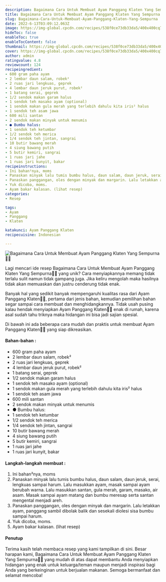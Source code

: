 ```yaml
---
description: Bagaimana Cara Untuk Membuat Ayam Panggang Klaten Yang Sempurna"
title: Bagaimana Cara Untuk Membuat Ayam Panggang Klaten Yang Sempurna
slug: Bagaimana-Cara-Untuk-Membuat-Ayam-Panggang-Klaten-Yang-Sempurna
date: 2022-6-13T03:09:12.063Z
image: https://img-global.cpcdn.com/recipes/538f0ce73db33da5/400x400cq70/photo.jpg
hideToc: false
enableToc: true
enableTocContent: false
thumbnail: https://img-global.cpcdn.com/recipes/538f0ce73db33da5/400x400cq70/photo.jpg
cover: https://img-global.cpcdn.com/recipes/538f0ce73db33da5/400x400cq70/photo.jpg
author: admin
ratingvalue: 4.8
reviewcount: 124
recipeingredient:
- 600 gram paha ayam
- 2 lembar daun salam, robek²
- 2 ruas jari lengkuas, geprek
- 4 lembar daun jeruk purut, robek²
- 1 batang serai, geprek
- 1/2 sendok makan garam halus
- 1 sendok teh masako ayam (optional)
- 1 sendok makan gula merah yang terlebih dahulu kita iris² halus
- 1 sendok teh asam jawa
- 600 mili santan
- 2 sendok makan minyak untuk menumis
- ● Bumbu halus:
- 1 sendok teh ketumbar
- 1/2 sendok teh merica
- 1/4 sendok teh jintan, sangrai
- 10 butir bawang merah
- 4 siung bawang putih
- 5 butir kemiri, sangrai
- 1 ruas jari jahe
- 1 ruas jari kunyit, bakar
recipeinstructions:
- Ini bahan²nya, moms
- Panaskan minyak lalu tumis bumbu halus, daun salam, daun jeruk, serai, lengkuas sampai harum. Lalu masukkan ayam, masak sampai ayam berubah warna. Lalu masukkan santan, gula merah, garam, masako, air asam. Masak sampai ayam matang dan bumbu meresap serta santan mengental menjadi areh.
- Panaskan panggangan, oles dengan minyak dan margarin. Lalu letakkan ayam, panggang sambil dibolak balik dan sesekali diolesi sisa bumbu sampai harum.
- Yuk dicoba, moms.
- Ayam bakar kalasan. (lihat resep)
categories:
- Resep

tags:
- Ayam
- Panggang
- Klaten

katakunci: Ayam Panggang Klaten
recipecuisine: Indonesian

---
```


![Bagaimana Cara Untuk Membuat Ayam Panggang Klaten Yang Sempurna👩‍🍳](https://img-global.cpcdn.com/recipes/538f0ce73db33da5/400x400cq70/photo.jpg)

Lagi mencari ide resep Bagaimana Cara Untuk Membuat Ayam Panggang Klaten Yang Sempurna👩‍🍳 yang unik? Cara menyiapkannya memang tidak terlalu sulit namun tidak gampang juga. Jika keliru mengolah maka hasilnya tidak akan memuaskan dan justru cenderung tidak enak.

Banyak hal yang sedikit banyak mempengaruhi kualitas rasa dari Ayam Panggang Klaten👩‍🍳, pertama dari jenis bahan, kemudian pemilihan bahan segar sampai cara membuat dan menghidangkannya. Tidak usah pusing kalau hendak menyiapkan Ayam Panggang Klaten👩‍🍳 enak di rumah, karena asal sudah tahu triknya maka hidangan ini bisa jadi sajian spesial.

Di bawah ini ada beberapa cara mudah dan praktis untuk membuat Ayam Panggang Klaten👩‍🍳 yang siap dikreasikan.

<!--inarticleads1-->

#### Bahan-bahan :

- 600 gram paha ayam
- 2 lembar daun salam, robek²
- 2 ruas jari lengkuas, geprek
- 4 lembar daun jeruk purut, robek²
- 1 batang serai, geprek
- 1/2 sendok makan garam halus
- 1 sendok teh masako ayam (optional)
- 1 sendok makan gula merah yang terlebih dahulu kita iris² halus
- 1 sendok teh asam jawa
- 600 mili santan
- 2 sendok makan minyak untuk menumis
- ● Bumbu halus:
- 1 sendok teh ketumbar
- 1/2 sendok teh merica
- 1/4 sendok teh jintan, sangrai
- 10 butir bawang merah
- 4 siung bawang putih
- 5 butir kemiri, sangrai
- 1 ruas jari jahe
- 1 ruas jari kunyit, bakar

<!--inarticleads2-->

#### Langkah-langkah membuat :

1. Ini bahan²nya, moms
1. Panaskan minyak lalu tumis bumbu halus, daun salam, daun jeruk, serai, lengkuas sampai harum. Lalu masukkan ayam, masak sampai ayam berubah warna. Lalu masukkan santan, gula merah, garam, masako, air asam. Masak sampai ayam matang dan bumbu meresap serta santan mengental menjadi areh.
1. Panaskan panggangan, oles dengan minyak dan margarin. Lalu letakkan ayam, panggang sambil dibolak balik dan sesekali diolesi sisa bumbu sampai harum.
1. Yuk dicoba, moms.
1. Ayam bakar kalasan. (lihat resep)

#### Penutup

Terima kasih telah membaca resep yang kami tampilkan di sini. Besar harapan kami, Bagaimana Cara Untuk Membuat Ayam Panggang Klaten Yang Sempurna👩‍🍳 yang mudah di atas dapat membantu Anda menyiapkan hidangan yang enak untuk keluarga/teman maupun menjadi inspirasi bagi Anda yang berkeinginan untuk berjualan makanan. Semoga bermanfaat dan selamat mencoba!